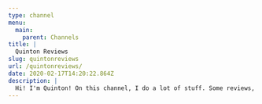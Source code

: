 ```yaml
---
type: channel
menu:
  main:
    parent: Channels
title: |
  Quinton Reviews
slug: quintonreviews
url: /quintonreviews/
date: 2020-02-17T14:20:22.864Z
description: |
  Hi! I'm Quinton! On this channel, I do a lot of stuff. Some reviews, some commentary, some satire, some comedy. In the end, it's all about making you laugh. As a great man once said, 'Our only thought is to entertain you!'
---
```

